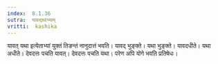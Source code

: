 ```yaml
---
index:  8.1.36
sutra:  यावद्यथाभ्याम्
vritti:  kashika 
---
```


यावत् यथा इत्येताभ्यां युक्तं तिङन्तं नानुदात्तं भवति। यावद् भुङ्क्ते। यथा भुङ्क्ते। यावदधीते। यथा अधीते। देवदत्तः पचति यावत्। देवदत्तः पचति यथा। परेण अपि योगे भवति प्रतिषेधः।

